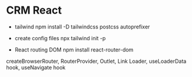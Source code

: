 # CRM React

- tailwind
npm install -D tailwindcss postcss autoprefixer

- create config files
npx tailwind init -p

- React routing DOM
npm install react-router-dom

createBrowserRouter, RouterProvider, Outlet, Link
Loader, useLoaderData hook, useNavigate hook